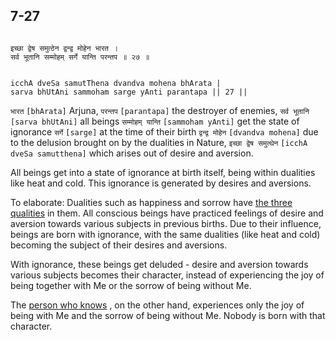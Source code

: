 ## 7-27


```shloka-sa

इच्छा द्वेष समुत्ठेन द्वन्द्व मोहेन भारत ।
सर्व भूतानि सम्मोहम् सर्गे यान्ति परन्तप ॥ २७ ॥

```
```shloka-sa-hk

icchA dveSa samutThena dvandva mohena bhArata |
sarva bhUtAni sammoham sarge yAnti parantapa || 27 ||

```
`भारत` `[bhArata]` Arjuna, `परन्तप` `[parantapa]` the destroyer of enemies, `सर्व भूतानि` `[sarva bhUtAni]` all beings `सम्मोहम् यान्ति` `[sammoham yAnti]` get the state of ignorance `सर्गे` `[sarge]` at the time of their birth `द्वन्द्व मोहेन` `[dvandva mohena]` due to the delusion brought on by the dualities in Nature, `इच्छा द्वेष समुत्थेन` `[icchA dveSa samutthena]` which arises out of desire and aversion.



All beings get into a state of ignorance at birth itself, being within dualities like heat and cold. This ignorance is generated by desires and aversions. 

<a name='dvandva_dualities'></a>
To elaborate: Dualities such as happiness and sorrow have 
[the three qualities](satva_rajas_tamas)
 in them. All conscious beings have practiced feelings of desire and aversion towards various subjects in previous births. Due to their influence, beings are born with ignorance, with the same dualities (like heat and cold) becoming the subject of their desires and aversions. 

With ignorance, these beings get deluded - desire and aversion towards various subjects becomes their character, instead of experiencing the joy of being together with Me or the sorrow of being without Me. 

The 
[person who knows](jnAnI)
, on the other hand, experiences only the joy of being with Me and the sorrow of being without Me. Nobody is born with that character.


